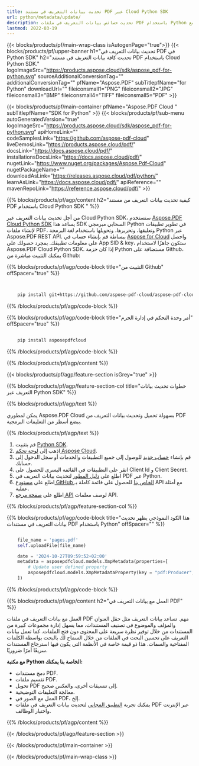 ```yaml
---
title: تحديث بيانات التعريف في مستند PDF عبر Cloud Python SDK
url: python/metadata/update/
description: تحديث خصائص بيانات التعريف في ملفات PDF باستخدام Python مع Aspose.PDF Cloud SDK.
lastmod: 2022-03-19
---
```


{{< blocks/products/pf/main-wrap-class isAutogenPage="true">}}
{{< blocks/products/pf/upper-banner h1="تحديث بيانات التعريف في PDF في Python SDK" h2="تحديث كافة بيانات التعريف في مستند PDF باستخدام Cloud Python SDK." logoImageSrc="https://products.aspose.cloud/sdk/aspose_pdf-for-python.svg" sourceAdditionalConversionTag="" additionalConversionTag="" pfName="Aspose.PDF" subTitlepfName="for Python" downloadUrl="" fileiconsmall1="PNG" fileiconsmall2="JPG" fileiconsmall3="BMP" fileiconsmall4="TIFF" fileiconsmall5="PDF" >}}

{{< blocks/products/pf/main-container pfName="Aspose.PDF Cloud " subTitlepfName="SDK for Python" >}}
{{< blocks/products/pf/sub-menu autoGeneratedVersion="true" logoImageSrc="https://products.aspose.cloud/sdk/aspose_pdf-for-python.svg" apiHomeLink="" codeSamplesLink="https://github.com/aspose-pdf-cloud" liveDemosLink="https://products.aspose.cloud/pdf/" docsLink="https://docs.aspose.cloud/pdf/" installationsDocsLink="https://docs.aspose.cloud/pdf/" nugetLink="https://www.nuget.org/packages/Aspose.Pdf-Cloud" nugetPackageName="" downloadAsLink="https://releases.aspose.cloud/pdf/python/" learnAsLink="https://docs.aspose.cloud/pdf/" apiReference="" mavenRepoLink="https://reference.aspose.cloud/pdf/" >}}

{{% blocks/products/pf/agp/content h2="كيفية تحديث بيانات التعريف من مستند PDF باستخدام Cloud Python SDK " %}}

من أجل تحديث بيانات التعريف عبر Cloud Python SDK، سنستخدم
[Aspose.PDF Cloud Python SDK](https://products.aspose.cloud/pdf/python/)
يساعد هذا SDK السحابي مبرمجي Python في تطوير تطبيقات لإنشاء ملفات PDF، وتعليقها، وتحريرها، وتحويلها باستخدام لغة البرمجة Python عبر Aspose.PDF REST API. ببساطة قم بإنشاء حساب في [Aspose for Cloud](https://dashboard.aspose.cloud/#/apps) واحصل على معلومات تطبيقك. بمجرد حصولك على App SID & key، ستكون جاهزًا لاستخدام Aspose.PDF Cloud Python SDK. إذا كان حزمة Python مستضافة على Github، يمكنك التثبيت مباشرة من Github:

{{% blocks/products/pf/agp/code-block title="التثبيت من Github" offSpacer="true" %}}

```bash

     
    pip install git+https://github.com/aspose-pdf-cloud/aspose-pdf-cloud-python.git


```

{{% /blocks/products/pf/agp/code-block %}}

{{% blocks/products/pf/agp/code-block title="أمر وحدة التحكم في إدارة الحزم" offSpacer="true" %}}

```bash
     
    pip install asposepdfcloud

```

{{% /blocks/products/pf/agp/code-block %}}

{{% /blocks/products/pf/agp/content %}}

{{< blocks/products/pf/agp/feature-section isGrey="true" >}}

{{% blocks/products/pf/agp/feature-section-col title="خطوات تحديث بيانات التعريف عبر Python SDK" %}}

{{% blocks/products/pf/agp/text %}}

يمكن لمطوري Aspose.PDF Cloud بسهولة تحميل وتحديث بيانات التعريف من PDF ببضع أسطر من التعليمات البرمجية.

{{% /blocks/products/pf/agp/text %}}

1. قم بتثبيت [Python SDK](https://pypi.org/project/asposepdfcloud/).
1. اذهب إلى [لوحة تحكم Aspose Cloud](https://dashboard.aspose.cloud/).
1. قم بإنشاء [حساب جديد](https://docs.aspose.cloud/display/storagecloud/Creating+and+Managing+Account) للوصول إلى جميع التطبيقات والخدمات أو سجل الدخول إلى حسابك.
1. انقر على التطبيقات في القائمة اليسرى للحصول على Client Id و Client Secret.
1. اطلع على [دليل المطور](https://docs.aspose.cloud/pdf/developer-guide/) لتحديث بيانات التعريف في PDF عبر Python.
1. اطلع على [مستودع GitHub الخاص بنا](https://github.com/aspose-pdf-cloud/aspose-pdf-cloud-python/) للحصول على قائمة كاملة بـ API مع أمثلة عملية.
1. اطلع على [صفحة مرجع API](https://reference.aspose.cloud/pdf/#/Document) لوصف معلمات API.

{{% /blocks/products/pf/agp/feature-section-col %}}

{{% blocks/products/pf/agp/code-block title="هذا الكود النموذجي يظهر تحديث بيانات التعريف في مستندات PDF باستخدام Python" offSpacer="" %}}

```python

    file_name = 'pages.pdf'
    self.uploadFile(file_name)

    date = '2024-10-27T09:59:52+02:00'
    metadata = asposepdfcloud.models.XmpMetadata(properties=[
        # Update user defined property
        asposepdfcloud.models.XmpMetadataProperty(key = "pdf:Producer", value = "Aspose.PDF Cloud", namespace_uri = "http://ns.adobe.com/pdf/1.3/"),
    ])
```

{{% /blocks/products/pf/agp/code-block %}}

{{% blocks/products/pf/agp/content h2="العمل مع بيانات التعريف في PDF" %}}

العمل مع بيانات التعريف في ملفات PDF مهم. تساعد بيانات التعريف مثل حقل العنوان والمؤلف والموضوع في تصنيف المستندات، مما يسهل إدارة مجموعات كبيرة من المستندات من خلال توفير نظرة سريعة على المحتوى دون فتح الملفات.
كما تعمل بيانات التعريف على تحسين البحث في الملفات من خلال السماح لك بالبحث بواسطة الكلمات المفتاحية والسمات. هذا ذو قيمة خاصة في الأنظمة التي يكون فيها استرجاع المستندات سريعًا أمرًا ضروريًا.

**مع مكتبة Python الخاصة بنا يمكنك:**

+ دمج مستندات PDF.
+ تقسيم ملفات PDF.
+ تحويل PDF إلى تنسيقات أخرى، والعكس صحيح.
+ معالجة التعليقات التوضيحية.
+ العمل مع الصور في PDF، إلخ.
+ يمكنك تجربة [التطبيق المجاني](https://products.aspose.app/pdf/metadata) لتحديث بيانات التعريف في ملفات PDF عبر الإنترنت واختبار الوظائف.

{{% /blocks/products/pf/agp/content %}}

{{< /blocks/products/pf/agp/feature-section >}}

{{< /blocks/products/pf/main-container >}}

{{< /blocks/products/pf/main-wrap-class >}}
